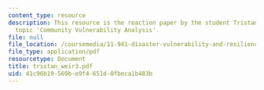 ```yaml
---
content_type: resource
description: This resource is the reaction paper by the student Tristan Weir on the
  topic 'Community Vulnerability Analysis'.
file: null
file_location: /coursemedia/11-941-disaster-vulnerability-and-resilience-spring-2005/41c96b19569be9f4651d0fbeca1b483b_tristan_weir3.pdf
file_type: application/pdf
resourcetype: Document
title: tristan_weir3.pdf
uid: 41c96b19-569b-e9f4-651d-0fbeca1b483b
---
```

